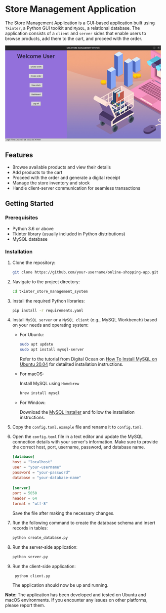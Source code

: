 # Store Management Application

The Store Management Application is a GUI-based application built using `Tkinter`, a Python GUI toolkit and `MySQL`, a relational database. The application consists of a `client` and `server` sides that enable users to browse products, add them to the cart, and proceed with the order.

![Home](asset/images/home.png)

## Features

- Browse available products and view their details
- Add products to the cart
- Proceed with the order and generate a digital receipt
- Manage the store inventory and stock
- Handle client-server communication for seamless transactions

## Getting Started

### Prerequisites

- Python 3.6 or above
- Tkinter library (usually included in Python distributions)
- MySQL database

### Installation

1. Clone the repository:

   ```bash
   git clone https://github.com/your-username/online-shopping-app.git
   ```

2. Navigate to the project directory:

   ```bash
   cd tkinter_store_management_system
   ```

3. Install the required Python libraries:

   ```bash
   pip install -r requirements.yaml
   ```

4. Install `MySQL server` or a `MySQL client` (e.g., MySQL Workbench) based on your needs and operating system:

   - For Ubuntu:

     ```bash
     sudo apt update
     sudo apt install mysql-server
     ```

     Refer to the tutorial from Digital Ocean on [How To Install MySQL on Ubuntu 20.04](https://www.digitalocean.com/community/tutorials/how-to-install-mysql-on-ubuntu-20-04) for detailted installation instructions.

   - For macOS:

     Install MySQL using `Homebrew`

     ```bash
     brew install mysql
     ```

   - For Window:

     Download the [MySQL Installer](https://dev.mysql.com/downloads/installer/) and follow the installation instructions.

5. Copy the `config.toml.example` file and rename it to `config.toml`.
6. Open the `config.toml` file in a text editor and update the MySQL connection details with your server's information. Make sure to provide the correct host, port, username, password, and database name.

   ```toml
   [database]
   host = "localhost"
   user = "your-username"
   password = "your-password"
   database = "your-database-name"

   [server]
   port = 5050
   header = 64
   format = "utf-8"
   ```

   Save the file after making the necessary changes.

7. Run the following command to create the database schema and insert records in tables:

   ```bash
   python create_database.py
   ```

8. Run the server-side application:

   ```bash
   python server.py
   ```

9. Run the client-side application:

   ```bash
    python client.py
   ```

   The application should now be up and running.

**Note**: The application has been developed and tested on Ubuntu and macOS environments. If you encounter any issues on other platforms, please report them.
